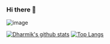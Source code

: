 ### Hi there 👋



![image](https://visitor-badge.glitch.me/badge?page_id=harkhanid.harkhani.d-badge.issue.1)

[![Dharmik's github stats](https://github-readme-stats.vercel.app/api?username=harkhanid)](https://github.com/anuraghazra/github-readme-stats)
[![Top Langs](https://github-readme-stats.vercel.app/api/top-langs/?username=harkhanid)](https://github.com/anuraghazra/github-readme-stats)

<!--
**harkhanid/harkhanid** is a ✨ _special_ ✨ repository because its `README.md` (this file) appears on your GitHub profile.

Here are some ideas to get you started:

- 🔭 I’m currently working on ...
- 🌱 I’m currently learning ...
- 👯 I’m looking to collaborate on ...
- 🤔 I’m looking for help with ...
- 💬 Ask me about ...
- 📫 How to reach me: ...
- 😄 Pronouns: ...
- ⚡ Fun fact: ...
-->
